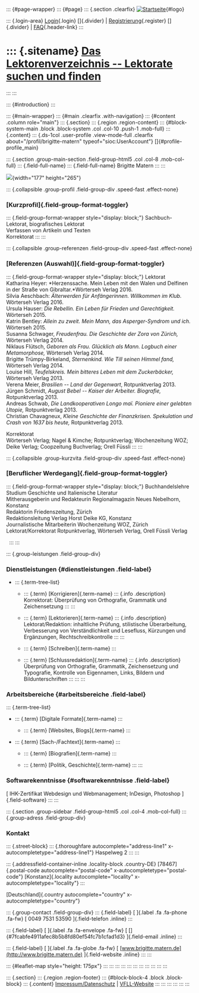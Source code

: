 ::: {#page-wrapper}
::: {#page}
::: {.section .clearfix}
[![Startseite](https://www.lektoren.de/sites/default/files/VfLL_logo.jpg)](/ "Startseite"){#logo}

::: {.login-area}
[Login](/user){.login} []{.divider} \|
[Registrierung](/user/register){.register} []{.divider} \|
[FAQ](/faq-page){.header-link}
:::

::: {.sitename}
[Das Lektorenverzeichnis -- Lektorate suchen und finden](/ "Startseite")
========================================================================
:::
:::

::: {#introduction}
:::

::: {#main-wrapper}
::: {#main .clearfix .with-navigation}
::: {#content .column role="main"}
::: {.section}
::: {.region .region-content}
::: {#block-system-main .block .block-system .col .col-10 .push-1 .mob-full}
::: {.content}
::: {.ds-1col .user-profile .view-mode-full .clearfix about="/profil/brigitte-matern" typeof="sioc:UserAccount"}
[]{#profile-profile_main}

::: {.section .group-main-section .field-group-html5 .col .col-8 .mob-col-full}
::: {.field-full-name}
::: {.field-full-name}
Brigitte Matern
:::
:::

![](https://www.lektoren.de/sites/default/files/styles/profile-image-full/public/users/profile_img/buch4.jpg?itok=VLdJM3xo){width="177"
height="265"}

::: {.collapsible .group-profil .field-group-div .speed-fast .effect-none}
### [Kurzprofil]{.field-group-format-toggler}

::: {.field-group-format-wrapper style="display: block;"}
Sachbuch-Lektorat, biografisches Lektorat\
Verfassen von Artikeln und Texten\
Korrektorat
:::
:::

::: {.collapsible .group-referenzen .field-group-div .speed-fast .effect-none}
### [Referenzen (Auswahl)]{.field-group-format-toggler}

::: {.field-group-format-wrapper style="display: block;"}
Lektorat\
Katharina Heyer: *Herzenssache. Mein Leben mit den Walen und Delfinen in
der Straße von Gibraltar.*Wörterseh Verlag 2016.\
Silvia Aeschbach: *Älterwerden für Anfängerinnen. Willkommen im Klub.*
Wörterseh Verlag 2016.\
Ursula Hauser: *Die Rebellin. Ein Leben für Frieden und Gerechtigkeit.*
Wörterseh 2015.\
Katrin Bentley: *Allein zu zweit. Mein Mann, das Asperger-Syndrom und
ich.* Wörterseh 2015.\
Susanna Schwager, *Freudenfrau. Die Geschichte der Zora von Zürich,*
Wörterseh Verlag 2014.\
Niklaus Flütsch, *Geboren als Frau. Glücklich als Mann. Logbuch einer
Metamorphose,* Wörterseh Verlag 2014.\
Brigitte Trümpy-Birkeland, *Sternenkind. Wie Till seinen Himmel fand,*
Wörterseh Verlag 2014.\
Louise Hill, *Teufelskreis. Mein bitteres Leben mit dem Zuckerbäcker,*
Wörterseh Verlag 2013.\
Verena Meier, *Brasilien -- Land der Gegenwart*, Rotpunktverlag 2013.\
Jürgen Schmidt, *August Bebel -- Kaiser der Arbeiter. Biografie,*
Rotpunktverlag 2013.\
Andreas Schwab, *Die Landkooperativen Longo maï. Pioniere einer gelebten
Utopie,* Rotpunktverlag 2013.\
Christian Chavagneux, *Kleine Geschichte der Finanzkrisen. Spekulation
und Crash von 1637 bis heute,* Rotpunktverlag 2013.

Korrektorat\
Wörterseh Verlag; Nagel & Kimche; Rotpunktverlag; Wochenzeitung WOZ;
Deike Verlag; Coopzeitung Buchverlag; Orell Füssli
:::
:::

::: {.collapsible .group-kurzvita .field-group-div .speed-fast .effect-none}
### [Beruflicher Werdegang]{.field-group-format-toggler}

::: {.field-group-format-wrapper style="display: block;"}
Buchhandelslehre\
Studium Geschichte und Italienische Literatur\
Mitherausgeberin und Redakteurin Regionalmagazin Neues Nebelhorn,
Konstanz\
Redaktorin Friedenszeitung, Zürich\
Redaktionsleitung Verlag Horst Deike KG, Konstanz\
Journalistische Mitarbeiterin Wochenzeitung WOZ, Zürich\
Lektorat/Korrektorat Rotpunktverlag, Wörterseh Verlag, Orell Füssli
Verlag

 
:::
:::

::: {.group-leistungen .field-group-div}
### Dienstleistungen {#dienstleistungen .field-label}

-   ::: {.term-tree-list}
    -   ::: {.term}
        [Korrigieren]{.term-name}
        ::: {.info .description}
        Korrektorat: Überprüfung von Orthografie, Grammatik und
        Zeichensetzung
        :::
        :::

    -   ::: {.term}
        [Lektorieren]{.term-name}
        ::: {.info .description}
        Lektorat/Redaktion: inhaltliche Prüfung, stilistische
        Überarbeitung, Verbesserung von Verständlichkeit und Lesefluss,
        Kürzungen und Ergänzungen, Rechtschreibkontrolle
        :::
        :::

    -   ::: {.term}
        [Schreiben]{.term-name}
        :::

    -   ::: {.term}
        [Schlussredaktion]{.term-name}
        ::: {.info .description}
        Überprüfung von Orthografie, Grammatik, Zeichensetzung und
        Typografie, Kontrolle von Eigennamen, Links, Bildern und
        Bildunterschriften
        :::
        :::
    :::

### Arbeitsbereiche {#arbeitsbereiche .field-label}

::: {.term-tree-list}
-   ::: {.term}
    [Digitale Formate]{.term-name}
    :::

    -   ::: {.term}
        [Websites, Blogs]{.term-name}
        :::

-   ::: {.term}
    [Sach-/Fachtext]{.term-name}
    :::

    -   ::: {.term}
        [Biografien]{.term-name}
        :::

    -   ::: {.term}
        [Politik, Geschichte]{.term-name}
        :::
:::

### Softwarekenntnisse {#softwarekenntnisse .field-label}

[ IHK-Zertifikat Webdesign und Webmanagement; InDesign, Photoshop
]{.field-software}
:::
:::

::: {.section .group-sidebar .field-group-html5 .col .col-4 .mob-col-full}
::: {.group-adress .field-group-div}
### Kontakt

::: {.street-block}
::: {.thoroughfare autocomplete="address-line1" x-autocompletetype="address-line1"}
Haspelweg 2
:::
:::

::: {.addressfield-container-inline .locality-block .country-DE}
[78467]{.postal-code autocomplete="postal-code"
x-autocompletetype="postal-code"} [Konstanz]{.locality
autocomplete="locality" x-autocompletetype="locality"}
:::

[Deutschland]{.country autocomplete="country"
x-autocompletetype="country"}

::: {.group-contact .field-group-div}
::: {.field-label}
[ ]{.label .fa .fa-phone .fa-fw} [ 0049 7531 53590 ]{.field-telefon
.inline}
:::

::: {.field-label}
[ ]{.label .fa .fa-envelope .fa-fw} [
[]{#7fcabfe4911afec8b5b8fd80ef54fc7b1cfad1d3} ]{.field-email .inline}
:::

::: {.field-label}
[ ]{.label .fa .fa-globe .fa-fw} [
[www.brigitte.matern.de](http://www.brigitte.matern.de) ]{.field-website
.inline}
:::
:::

::: {#leaflet-map style="height: 175px"}
:::
:::
:::
:::
:::
:::
:::
:::
:::
:::
:::

::: {.section}
::: {.region .region-footer}
::: {#block-block-4 .block .block-block}
::: {.content}
[Impressum/Datenschutz](/impressum) \|
[VFLL-Website](http://www.vfll.de)
:::
:::
:::
:::
:::
:::
